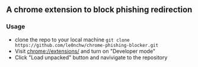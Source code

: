 ## A chrome extension to block phishing redirection

### Usage

- clone the repo to your local machine `git clone https://github.com/le0nchw/chrome-phishing-blocker.git`
- Visit [chrome://extensions/](chrome://extensions/) and turn on "Developer mode"
- Click "Load unpacked" button and navivigate to the repository
